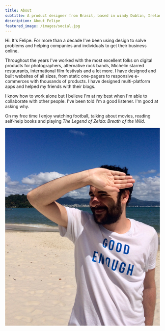 ```yaml
---
title: About
subtitle: A product designer from Brasil, based in windy Dublin, Ireland.
description: About Felipe
featured_image: /images/social.jpg
---
```


Hi. It's Felipe. For more than a decade I've been using design to solve problems and helping companies and individuals to get their business online.

Throughout the years I've worked with the most excellent folks on digital products for photographers, alternative rock bands, Michelin starred restaurants, international film festivals and a lot more. I have designed and built websites of all sizes, from static one-pagers to responsive e-commerces with thousands of products. I have designed multi-platform apps and helped my friends with their blogs.

I know how to work alone but I believe I'm at my best when I'm able to collaborate with other people. I've been told I'm a good listener. I'm good at asking why.

On my free time I enjoy watching football, talking about movies, reading self-help books and playing *The Legend of Zelda: Breath of the Wild*.

![](/images/profile.jpg)
